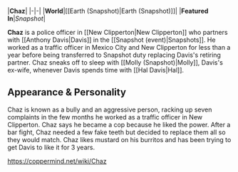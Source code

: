 |**Chaz**|
|-|-|
|**World**|[[Earth (Snapshot)\|Earth (Snapshot)]]|
|**Featured In**|*Snapshot*|

**Chaz** is a police officer in [[New Clipperton\|New Clipperton]] who partners with [[Anthony Davis\|Davis]] in the [[Snapshot (event)\|Snapshots]]. He worked as a traffic officer in Mexico City and New Clipperton for less than a year before being transferred to Snapshot duty replacing Davis's retiring partner. 
Chaz sneaks off to sleep with [[Molly (Snapshot)\|Molly]], Davis's ex-wife, whenever Davis spends time with [[Hal Davis\|Hal]].

## Appearance & Personality
Chaz is known as a bully and an aggressive person, racking up seven complaints in the few months he worked as a traffic officer in New Clipperton. Chaz says he became a cop because he liked the power. After a bar fight, Chaz needed a few fake teeth but decided to replace them all so they would match.
Chaz likes mustard on his burritos and has been trying to get Davis to like it for 3 years.



https://coppermind.net/wiki/Chaz
